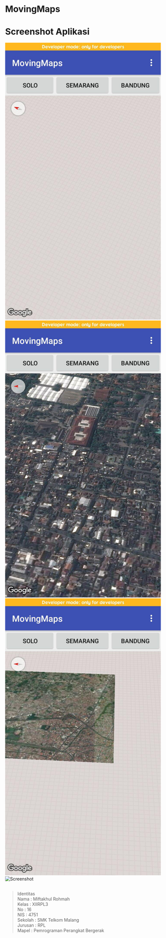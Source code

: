 # MovingMaps
# Screenshot Aplikasi<br>
![Screenshot](https://github.com/miftakhulrohmah/MovingMaps/blob/master/A2.jpg)<br>
![Screenshot](https://github.com/miftakhulrohmah/MovingMaps/blob/master/A3.jpg)<br>
![Screenshot](https://github.com/miftakhulrohmah/MovingMaps/blob/master/A4.jpg)<br>
![Screenshot](https://github.com/miftakhulrohmah/MovingMaps/blob/master/A5.jpg.png)<br> <br>

 >Identitas <br>
Nama    : Miftakhul Rohmah<br>
Kelas   : XIIRPL3<br>
No      : 16<br>
NIS     : 4751<br>
Sekolah : SMK Telkom Malang<br>
Jurusan : RPL<br>
Mapel   : Pemrograman Perangkat Bergerak<br>
